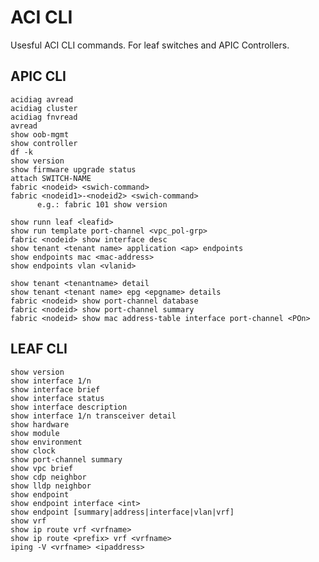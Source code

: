 # ACI CLI

Usesful ACI CLI commands. For leaf switches and APIC Controllers.

## APIC CLI

    acidiag avread
    acidiag cluster
    acidiag fnvread
    avread
    show oob-mgmt
    show controller
    df -k
    show version
    show firmware upgrade status
    attach SWITCH-NAME
    fabric <nodeid> <swich-command>
    fabric <nodeid1>-<nodeid2> <swich-command>
          e.g.: fabric 101 show version 

    show runn leaf <leafid>
    show run template port-channel <vpc_pol-grp>
    fabric <nodeid> show interface desc
    show tenant <tenant name> application <ap> endpoints
    show endpoints mac <mac-address>
    show endpoints vlan <vlanid>

    show tenant <tenantname> detail
    show tenant <tenant name> epg <epgname> details
    fabric <nodeid> show port-channel database
    fabric <nodeid> show port-channel summary
    fabric <nodeid> show mac address-table interface port-channel <POn>

## LEAF CLI

    show version
    show interface 1/n 
    show interface brief
    show interface status
    show interface description
    show interface 1/n transceiver detail
    show hardware
    show module
    show environment
    show clock
    show port-channel summary
    show vpc brief
    show cdp neighbor
    show lldp neighbor
    show endpoint
    show endpoint interface <int>
    show endpoint [summary|address|interface|vlan|vrf]
    show vrf
    show ip route vrf <vrfname>
    show ip route <prefix> vrf <vrfname>
    iping -V <vrfname> <ipaddress>
